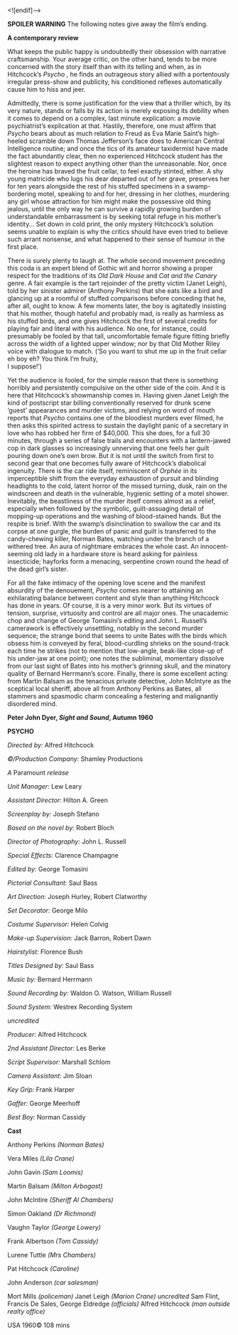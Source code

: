 
<![endif]-->

**SPOILER WARNING** The following notes give away the film’s ending.

**A contemporary review**

What keeps the public happy is undoubtedly their obsession with narrative craftsmanship. Your average critic, on the other hand, tends to be more concerned with the story itself than with its telling and when, as in Hitchcock’s _Psycho_ , he finds an outrageous story allied with a portentously irregular press-show and publicity, his conditioned reflexes automatically cause him to hiss and jeer.

Admittedly, there is some justification for the view that a thriller which, by its very nature, stands or falls by its action is merely exposing its debility when it comes to depend on a complex, last minute explication: a movie psychiatrist’s explication at that. Hastily, therefore, one must affirm that _Psycho_ bears about as much relation to Freud as Eva Marie Saint’s high-heeled scramble down Thomas Jefferson’s face does to American Central Intelligence routine; and once the tics of its amateur taxidermist have made the fact abundantly clear, then no experienced Hitchcock student has the slightest reason to expect anything other than the unreasonable. Nor, once the heroine has braved the fruit cellar, to feel exactly stinted, either. A shy young matricide who lugs his dear departed out of her grave, preserves her for ten years alongside the rest of his stuffed specimens in a swamp-bordering motel, speaking to and for her, dressing in her clothes, murdering any girl whose attraction for him might make the possessive old thing jealous, until the only way he can survive a rapidly growing burden of understandable embarrassment is by seeking total refuge in his mother’s identity... Set down in cold print, the only mystery Hitchcock’s solution seems unable to explain is why the critics should have even tried to believe such arrant nonsense, and what happened to their sense of humour in the first place.

There is surely plenty to laugh at. The whole second movement preceding this coda is an expert blend of Gothic wit and horror showing a proper respect for the traditions of its _Old Dark House_ and _Cat and the Canary_ genre. A fair example is the tart rejoinder of the pretty victim (Janet Leigh), told by her sinister admirer (Anthony Perkins) that she eats like a bird and glancing up at a roomful of stuffed comparisons before conceding that he, after all, ought to know. A few moments later, the boy is agitatedly insisting that his mother, though hateful and probably mad, is really as harmless as his stuffed birds, and one gives Hitchcock the first of several credits for playing fair and literal with his audience. No one, for instance, could presumably be fooled by that tall, uncomfortable female figure fitting briefly across the width of a lighted upper window; nor by that Old Mother Riley voice with dialogue to match. (‘So you want to shut me up in the fruit cellar eh boy eh? You think I’m fruity,  
I suppose!’)

Yet the audience is fooled, for the simple reason that there is something horribly and persistently compulsive on the other side of the coin. And it is here that Hitchcock’s showmanship comes in. Having given Janet Leigh the kind of postscript star billing conventionally reserved for drunk scene ‘guest’ appearances and murder victims, and relying on word of mouth reports that _Psycho_ contains one of the bloodiest murders ever filmed, he then asks this spirited actress to sustain the daylight panic of a secretary in love who has robbed her firm of $40,000. This she does, for a full 30 minutes, through a series of false trails and encounters with a lantern-jawed cop in dark glasses so increasingly unnerving that one feels her guilt pouring down one’s own brow. But it is not until the switch from first to second gear that one becomes fully aware of Hitchcock’s diabolical ingenuity. There is the car ride itself, reminiscent of _Orphée_ in its imperceptible shift from the everyday exhaustion of pursuit and blinding headlights to the cold, latent horror of the missed turning, dusk, rain on the windscreen and death in the vulnerable, hygienic setting of a motel shower. Inevitably, the beastliness of the murder itself comes almost as a relief, especially when followed by the symbolic, guilt-assuaging detail of mopping-up operations and the washing of blood-stained hands. But the respite is brief. With the swamp’s disinclination to swallow the car and its corpse at one gurgle, the burden of panic and guilt is transferred to the candy-chewing killer, Norman Bates, watching under the branch of a withered tree. An aura of nightmare embraces the whole cast. An innocent-seeming old lady in a hardware store is heard asking for painless insecticide; hayforks form a menacing, serpentine crown round the head of the dead girl’s sister.

For all the fake intimacy of the opening love scene and the manifest absurdity of the denouement, _Psycho_ comes nearer to attaining an exhilarating balance between content and style than anything Hitchcock has done in years. Of course, it is a very minor work. But its virtues of tension, surprise, virtuosity and control are all major ones. The unacademic chop and change of George Tomasini’s editing and John L. Russell’s camerawork is effectively unsettling, notably in the second murder sequence; the strange bond that seems to unite Bates with the birds which obsess him is conveyed by feral, blood-curdling shrieks on the sound-track each time he strikes (not to mention that low-angle, beak-like close-up of his under-jaw at one point); one notes the subliminal, momentary dissolve from our last sight of Bates into his mother’s grinning skull, and the minatory quality of Bernard Herrmann’s score. Finally, there is some excellent acting: from Martin Balsam as the tenacious private detective, John McIntyre as the sceptical local sheriff, above all from Anthony Perkins as Bates, all stammers and spasmodic charm concealing a festering and malignantly disordered mind.

**Peter John Dyer, _Sight and Sound_, Autumn 1960**

  

**PSYCHO**

_Directed by:_ Alfred Hitchcock

_©/Production Company:_ Shamley Productions

_A_ Paramount _release_

_Unit Manager:_ Lew Leary

_Assistant Director:_ Hilton A. Green

_Screenplay by:_ Joseph Stefano

_Based on the novel by:_ Robert Bloch

_Director of Photography:_ John L. Russell

_Special Effects:_ Clarence Champagne

_Edited by:_ George Tomasini

_Pictorial Consultant:_ Saul Bass

_Art Direction:_ Joseph Hurley, Robert Clatworthy

_Set Decorator:_ George Milo

_Costume Supervisor:_ Helen Colvig

_Make-up Supervision:_ Jack Barron, Robert Dawn

_Hairstylist:_ Florence Bush

_Titles Designed by:_ Saul Bass

_Music by:_ Bernard Herrmann

_Sound Recording by:_ Waldon O. Watson, William Russell

_Sound System:_ Westrex Recording System

_uncredited_

_Producer:_ Alfred Hitchcock

_2nd Assistant Director:_ Les Berke

_Script Supervisor:_ Marshall Schlom

_Camera Assistant:_ Jim Sloan

_Key Grip:_ Frank Harper

_Gaffer:_ George Meerhoff

_Best Boy:_ Norman Cassidy

**Cast**

Anthony Perkins _(Norman Bates)_

Vera Miles _(Lila Crane)_

John Gavin _(Sam Loomis)_

Martin Balsam _(Milton Arbogast)_

John McIntire _(Sheriff Al Chambers)_

Simon Oakland _(Dr Richmond)_

Vaughn Taylor _(George Lowery)_

Frank Albertson _(Tom Cassidy)_

Lurene Tuttle _(Mrs Chambers)_

Pat Hitchcock _(Caroline)_

John Anderson _(car salesman)_

Mort Mills _(policeman)_
Janet Leigh _(Marion Crane)_
_uncredited_
Sam Flint, Francis De Sales, George Eldredge _(officials)_
Alfred Hitchcock _(man outside realty office)_

USA 1960©
108 mins
<!--stackedit_data:
eyJoaXN0b3J5IjpbLTkxOTUzMjQ4NF19
-->